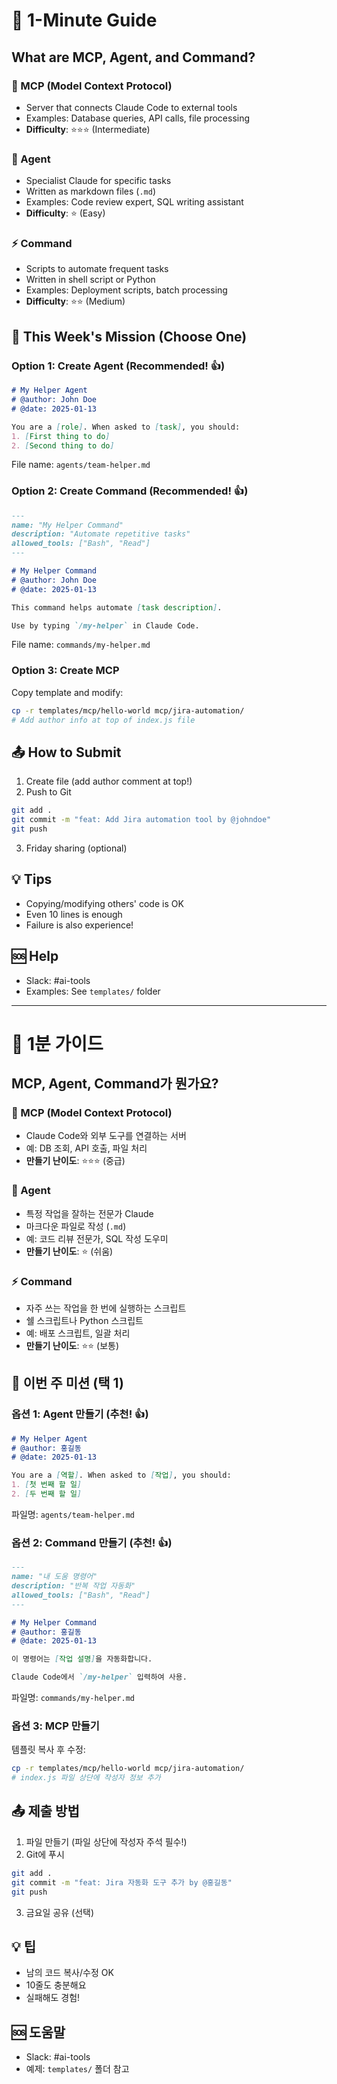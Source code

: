 # 🚀 1-Minute Guide

## What are MCP, Agent, and Command?

### 🔧 MCP (Model Context Protocol)
- Server that connects Claude Code to external tools
- Examples: Database queries, API calls, file processing
- **Difficulty**: ⭐⭐⭐ (Intermediate)

### 🤖 Agent
- Specialist Claude for specific tasks
- Written as markdown files (`.md`)
- Examples: Code review expert, SQL writing assistant
- **Difficulty**: ⭐ (Easy)

### ⚡ Command
- Scripts to automate frequent tasks
- Written in shell script or Python
- Examples: Deployment scripts, batch processing
- **Difficulty**: ⭐⭐ (Medium)

## 🎯 This Week's Mission (Choose One)

### Option 1: Create Agent (Recommended! 👍)
```markdown
# My Helper Agent
# @author: John Doe
# @date: 2025-01-13

You are a [role]. When asked to [task], you should:
1. [First thing to do]
2. [Second thing to do]
```
File name: `agents/team-helper.md`

### Option 2: Create Command (Recommended! 👍)
```markdown
---
name: "My Helper Command"
description: "Automate repetitive tasks"
allowed_tools: ["Bash", "Read"]
---

# My Helper Command
# @author: John Doe
# @date: 2025-01-13

This command helps automate [task description].

Use by typing `/my-helper` in Claude Code.
```
File name: `commands/my-helper.md`

### Option 3: Create MCP
Copy template and modify:
```bash
cp -r templates/mcp/hello-world mcp/jira-automation/
# Add author info at top of index.js file
```

## 📤 How to Submit

1. Create file (add author comment at top!)
2. Push to Git
```bash
git add .
git commit -m "feat: Add Jira automation tool by @johndoe"
git push
```
3. Friday sharing (optional)

## 💡 Tips
- Copying/modifying others' code is OK
- Even 10 lines is enough
- Failure is also experience!

## 🆘 Help
- Slack: #ai-tools
- Examples: See `templates/` folder

---

# 🚀 1분 가이드

## MCP, Agent, Command가 뭔가요?

### 🔧 MCP (Model Context Protocol)
- Claude Code와 외부 도구를 연결하는 서버
- 예: DB 조회, API 호출, 파일 처리
- **만들기 난이도**: ⭐⭐⭐ (중급)

### 🤖 Agent
- 특정 작업을 잘하는 전문가 Claude
- 마크다운 파일로 작성 (`.md`)
- 예: 코드 리뷰 전문가, SQL 작성 도우미
- **만들기 난이도**: ⭐ (쉬움)

### ⚡ Command
- 자주 쓰는 작업을 한 번에 실행하는 스크립트
- 쉘 스크립트나 Python 스크립트
- 예: 배포 스크립트, 일괄 처리
- **만들기 난이도**: ⭐⭐ (보통)

## 🎯 이번 주 미션 (택 1)

### 옵션 1: Agent 만들기 (추천! 👍)
```markdown
# My Helper Agent
# @author: 홍길동
# @date: 2025-01-13

You are a [역할]. When asked to [작업], you should:
1. [첫 번째 할 일]
2. [두 번째 할 일]
```
파일명: `agents/team-helper.md`

### 옵션 2: Command 만들기 (추천! 👍)
```markdown
---
name: "내 도움 명령어"
description: "반복 작업 자동화"
allowed_tools: ["Bash", "Read"]
---

# My Helper Command
# @author: 홍길동
# @date: 2025-01-13

이 명령어는 [작업 설명]을 자동화합니다.

Claude Code에서 `/my-helper` 입력하여 사용.
```
파일명: `commands/my-helper.md`

### 옵션 3: MCP 만들기
템플릿 복사 후 수정:
```bash
cp -r templates/mcp/hello-world mcp/jira-automation/
# index.js 파일 상단에 작성자 정보 추가
```

## 📤 제출 방법

1. 파일 만들기 (파일 상단에 작성자 주석 필수!)
2. Git에 푸시
```bash
git add .
git commit -m "feat: Jira 자동화 도구 추가 by @홍길동"
git push
```
3. 금요일 공유 (선택)

## 💡 팁
- 남의 코드 복사/수정 OK
- 10줄도 충분해요
- 실패해도 경험!

## 🆘 도움말
- Slack: #ai-tools
- 예제: `templates/` 폴더 참고